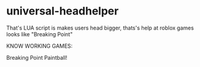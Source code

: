 # universal-headhelper
That's LUA script is makes users head bigger, thats's help at roblox games looks like "Breaking Point"

KNOW WORKING GAMES:

Breaking Point
Paintball!
